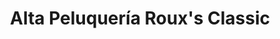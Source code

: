 ---
title: "Alta Peluquería Roux's Classic"
url: /quito/alta-peluqueria-rouxs-classic/
shop: Friseur
---